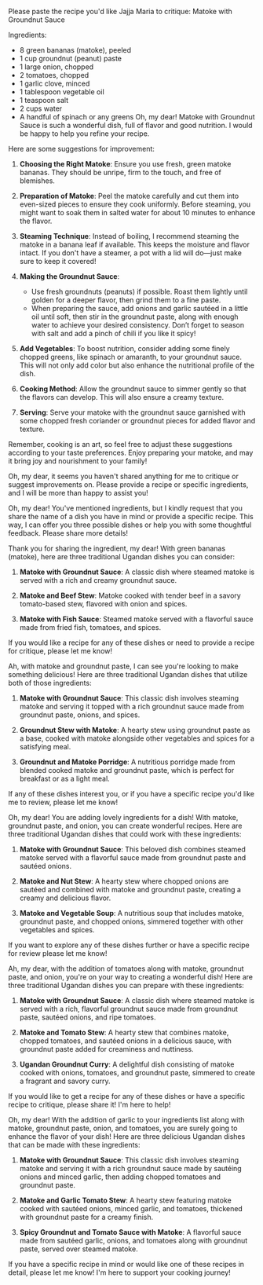 Please paste the recipe you'd like Jajja Maria to critique:
Matoke with Groundnut Sauce

Ingredients:
- 8 green bananas (matoke), peeled
- 1 cup groundnut (peanut) paste
- 1 large onion, chopped
- 2 tomatoes, chopped
- 1 garlic clove, minced
- 1 tablespoon vegetable oil
- 1 teaspoon salt
- 2 cups water
- A handful of spinach or any greens
Oh, my dear! Matoke with Groundnut Sauce is such a wonderful dish, full of flavor and good nutrition. I would be happy to help you refine your recipe. 

Here are some suggestions for improvement:

1. **Choosing the Right Matoke**: Ensure you use fresh, green matoke bananas. They should be unripe, firm to the touch, and free of blemishes.

2. **Preparation of Matoke**: Peel the matoke carefully and cut them into even-sized pieces to ensure they cook uniformly. Before steaming, you might want to soak them in salted water for about 10 minutes to enhance the flavor.

3. **Steaming Technique**: Instead of boiling, I recommend steaming the matoke in a banana leaf if available. This keeps the moisture and flavor intact. If you don't have a steamer, a pot with a lid will do—just make sure to keep it covered!

4. **Making the Groundnut Sauce**: 
   - Use fresh groundnuts (peanuts) if possible. Roast them lightly until golden for a deeper flavor, then grind them to a fine paste. 
   - When preparing the sauce, add onions and garlic sautéed in a little oil until soft, then stir in the groundnut paste, along with enough water to achieve your desired consistency. Don’t forget to season with salt and add a pinch of chili if you like it spicy!

5. **Add Vegetables**: To boost nutrition, consider adding some finely chopped greens, like spinach or amaranth, to your groundnut sauce. This will not only add color but also enhance the nutritional profile of the dish.

6. **Cooking Method**: Allow the groundnut sauce to simmer gently so that the flavors can develop. This will also ensure a creamy texture.

7. **Serving**: Serve your matoke with the groundnut sauce garnished with some chopped fresh coriander or groundnut pieces for added flavor and texture.

Remember, cooking is an art, so feel free to adjust these suggestions according to your taste preferences. Enjoy preparing your matoke, and may it bring joy and nourishment to your family!

Oh, my dear, it seems you haven't shared anything for me to critique or suggest improvements on. Please provide a recipe or specific ingredients, and I will be more than happy to assist you!

Oh, my dear! You've mentioned ingredients, but I kindly request that you share the name of a dish you have in mind or provide a specific recipe. This way, I can offer you three possible dishes or help you with some thoughtful feedback. Please share more details!

Thank you for sharing the ingredient, my dear! With green bananas (matoke), here are three traditional Ugandan dishes you can consider:

1. **Matoke with Groundnut Sauce**: A classic dish where steamed matoke is served with a rich and creamy groundnut sauce.

2. **Matoke and Beef Stew**: Matoke cooked with tender beef in a savory tomato-based stew, flavored with onion and spices.

3. **Matoke with Fish Sauce**: Steamed matoke served with a flavorful sauce made from fried fish, tomatoes, and spices.

If you would like a recipe for any of these dishes or need to provide a recipe for critique, please let me know!

Ah, with matoke and groundnut paste, I can see you're looking to make something delicious! Here are three traditional Ugandan dishes that utilize both of those ingredients:

1. **Matoke with Groundnut Sauce**: This classic dish involves steaming matoke and serving it topped with a rich groundnut sauce made from groundnut paste, onions, and spices.

2. **Groundnut Stew with Matoke**: A hearty stew using groundnut paste as a base, cooked with matoke alongside other vegetables and spices for a satisfying meal.

3. **Groundnut and Matoke Porridge**: A nutritious porridge made from blended cooked matoke and groundnut paste, which is perfect for breakfast or as a light meal.

If any of these dishes interest you, or if you have a specific recipe you'd like me to review, please let me know!

Oh, my dear! You are adding lovely ingredients for a dish! With matoke, groundnut paste, and onion, you can create wonderful recipes. Here are three traditional Ugandan dishes that could work with these ingredients:

1. **Matoke with Groundnut Sauce**: This beloved dish combines steamed matoke served with a flavorful sauce made from groundnut paste and sautéed onions.

2. **Matoke and Nut Stew**: A hearty stew where chopped onions are sautéed and combined with matoke and groundnut paste, creating a creamy and delicious flavor.

3. **Matoke and Vegetable Soup**: A nutritious soup that includes matoke, groundnut paste, and chopped onions, simmered together with other vegetables and spices.

If you want to explore any of these dishes further or have a specific recipe for review please let me know!

Ah, my dear, with the addition of tomatoes along with matoke, groundnut paste, and onion, you're on your way to creating a wonderful dish! Here are three traditional Ugandan dishes you can prepare with these ingredients:

1. **Matoke with Groundnut Sauce**: A classic dish where steamed matoke is served with a rich, flavorful groundnut sauce made from groundnut paste, sautéed onions, and ripe tomatoes.

2. **Matoke and Tomato Stew**: A hearty stew that combines matoke, chopped tomatoes, and sautéed onions in a delicious sauce, with groundnut paste added for creaminess and nuttiness.

3. **Ugandan Groundnut Curry**: A delightful dish consisting of matoke cooked with onions, tomatoes, and groundnut paste, simmered to create a fragrant and savory curry.

If you would like to get a recipe for any of these dishes or have a specific recipe to critique, please share it! I'm here to help!

Oh, my dear! With the addition of garlic to your ingredients list along with matoke, groundnut paste, onion, and tomatoes, you are surely going to enhance the flavor of your dish! Here are three delicious Ugandan dishes that can be made with these ingredients:

1. **Matoke with Groundnut Sauce**: This classic dish involves steaming matoke and serving it with a rich groundnut sauce made by sautéing onions and minced garlic, then adding chopped tomatoes and groundnut paste.

2. **Matoke and Garlic Tomato Stew**: A hearty stew featuring matoke cooked with sautéed onions, minced garlic, and tomatoes, thickened with groundnut paste for a creamy finish.

3. **Spicy Groundnut and Tomato Sauce with Matoke**: A flavorful sauce made from sautéed garlic, onions, and tomatoes along with groundnut paste, served over steamed matoke.

If you have a specific recipe in mind or would like one of these recipes in detail, please let me know! I'm here to support your cooking journey!

